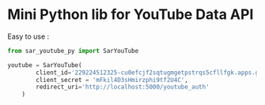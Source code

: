Mini Python lib for YouTube Data API
==================

Easy to use :

```python
from sar_youtube_py import SarYouTube

youtube = SarYouTube(
        client_id='229224512325-cu0efcjf2sqtugmgetpstrqs5cfllfgk.apps.googleusercontent.com',
        client_secret = 'mFkil4D3sHmirzphi9tf2U4C',
        redirect_uri='http://localhost:5000/youtube_auth'
    )
```